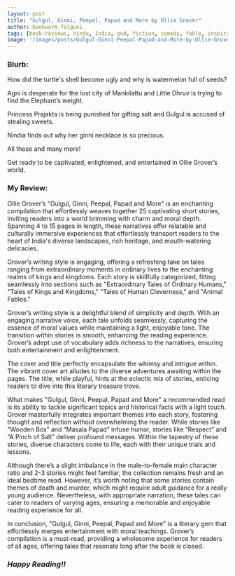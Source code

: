 ```yaml
---
layout: post
title: "Gulgul, Ginni, Peepal, Papad and More by Ollie Grover"
author: bookworm_falguni
tags: [book-reviews, hindu, India, god, fiction, comedy, fable, inspirational, childrens-picture-book, proses, short-story, gratitude, success, habits, personality, work, money, family, parents, village, community, grandparents, partner, nature, birds, animals, food, competition]
image: '/images/posts/Gulgul-Ginni-Peepal-Papad-and-More-by-Ollie-Grover.jpg'
---
```


### **Blurb:**
How did the turtle's shell become ugly and why is watermelon full of seeds?

Agni is desperate for the lost city of Mankilattu and Little Dhruv is trying to find the Elephant’s weight.

Princess Prajakta is being punished for gifting salt and Gulgul is accused of stealing sweets.

Nindia finds out why her ginni necklace is so precious.

All these and many more!

Get ready to be captivated, enlightened, and entertained in Ollie Grover’s world.



### **My Review:**
Ollie Grover’s "Gulgul, Ginni, Peepal, Papad and More" is an enchanting compilation that effortlessly weaves together 25 captivating short stories, inviting readers into a world brimming with charm and moral depth. Spanning 4 to 15 pages in length, these narratives offer relatable and culturally immersive experiences that effortlessly transport readers to the heart of India's diverse landscapes, rich heritage, and mouth-watering delicacies.

Grover’s writing style is engaging, offering a refreshing take on tales ranging from extraordinary moments in ordinary lives to the enchanting realms of kings and kingdoms. Each story is skillfully categorized, fitting seamlessly into sections such as "Extraordinary Tales of Ordinary Humans," "Tales of Kings and Kingdoms," "Tales of Human Cleverness," and "Animal Fables."

Grover’s writing style is a delightful blend of simplicity and depth. With an engaging narrative voice, each tale unfolds seamlessly, capturing the essence of moral values while maintaining a light, enjoyable tone. The transition within stories is smooth, enhancing the reading experience. Grover’s adept use of vocabulary adds richness to the narratives, ensuring both entertainment and enlightenment.

The cover and title perfectly encapsulate the whimsy and intrigue within. The vibrant cover art alludes to the diverse adventures awaiting within the pages. The title, while playful, hints at the eclectic mix of stories, enticing readers to dive into this literary treasure trove.

What makes "Gulgul, Ginni, Peepal, Papad and More" a recommended read is its ability to tackle significant topics and historical facts with a light touch. Grover masterfully integrates important themes into each story, fostering thought and reflection without overwhelming the reader. While stories like “Wooden Box” and “Masala Papad” infuse humor, stories like “Respect” and “A Pinch of Salt” deliver profound messages. Within the tapestry of these stories, diverse characters come to life, each with their unique trials and lessons.
 
Although there’s a slight imbalance in the male-to-female main character ratio and 2-3 stories might feel familiar, the collection remains fresh and an ideal bedtime read. However, it’s worth noting that some stories contain themes of death and murder, which might require adult guidance for a really young audience. Nevertheless, with appropriate narration, these tales can cater to readers of varying ages, ensuring a memorable and enjoyable reading experience for all.

In conclusion, "Gulgul, Ginni, Peepal, Papad and More" is a literary gem that effortlessly merges entertainment with moral teachings. Grover’s compilation is a must-read, providing a wholesome experience for readers of all ages, offering tales that resonate long after the book is closed.

### ***Happy Reading!!***
